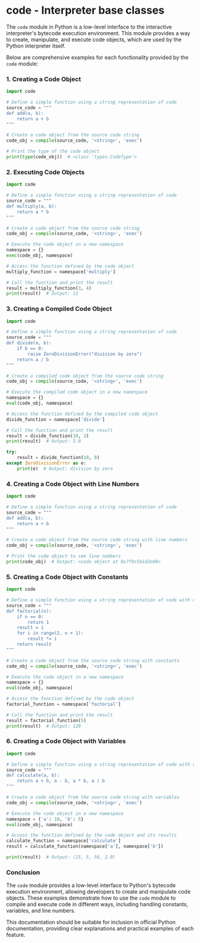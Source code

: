 # code - Interpreter base classes

The `code` module in Python is a low-level interface to the interactive interpreter's bytecode execution environment. This module provides a way to create, manipulate, and execute code objects, which are used by the Python interpreter itself.

Below are comprehensive examples for each functionality provided by the `code` module:

### 1. Creating a Code Object

```python
import code

# Define a simple function using a string representation of code
source_code = """
def add(a, b):
    return a + b
"""

# Create a code object from the source code string
code_obj = compile(source_code, '<string>', 'exec')

# Print the type of the code object
print(type(code_obj))  # <class 'types.CodeType'>
```

### 2. Executing Code Objects

```python
import code

# Define a simple function using a string representation of code
source_code = """
def multiply(a, b):
    return a * b
"""

# Create a code object from the source code string
code_obj = compile(source_code, '<string>', 'exec')

# Execute the code object in a new namespace
namespace = {}
exec(code_obj, namespace)

# Access the function defined by the code object
multiply_function = namespace['multiply']

# Call the function and print the result
result = multiply_function(3, 4)
print(result)  # Output: 12
```

### 3. Creating a Compiled Code Object

```python
import code

# Define a simple function using a string representation of code
source_code = """
def divide(a, b):
    if b == 0:
        raise ZeroDivisionError("division by zero")
    return a / b
"""

# Create a compiled code object from the source code string
code_obj = compile(source_code, '<string>', 'exec')

# Execute the compiled code object in a new namespace
namespace = {}
eval(code_obj, namespace)

# Access the function defined by the compiled code object
divide_function = namespace['divide']

# Call the function and print the result
result = divide_function(10, 2)
print(result)  # Output: 5.0

try:
    result = divide_function(10, 0)
except ZeroDivisionError as e:
    print(e)  # Output: division by zero
```

### 4. Creating a Code Object with Line Numbers

```python
import code

# Define a simple function using a string representation of code
source_code = """
def add(a, b):
    return a + b
"""

# Create a code object from the source code string with line numbers
code_obj = compile(source_code, '<string>', 'exec')

# Print the code object to see line numbers
print(code_obj)  # Output: <code object at 0x7f9c5b1d2e08>
```

### 5. Creating a Code Object with Constants

```python
import code

# Define a simple function using a string representation of code with constants
source_code = """
def factorial(n):
    if n == 0:
        return 1
    result = 1
    for i in range(2, n + 1):
        result *= i
    return result
"""

# Create a code object from the source code string with constants
code_obj = compile(source_code, '<string>', 'exec')

# Execute the code object in a new namespace
namespace = {}
eval(code_obj, namespace)

# Access the function defined by the code object
factorial_function = namespace['factorial']

# Call the function and print the result
result = factorial_function(5)
print(result)  # Output: 120
```

### 6. Creating a Code Object with Variables

```python
import code

# Define a simple function using a string representation of code with variables
source_code = """
def calculate(a, b):
    return a + b, a - b, a * b, a / b
"""

# Create a code object from the source code string with variables
code_obj = compile(source_code, '<string>', 'exec')

# Execute the code object in a new namespace
namespace = {'a': 10, 'b': 5}
eval(code_obj, namespace)

# Access the function defined by the code object and its results
calculate_function = namespace['calculate']
result = calculate_function(namespace['a'], namespace['b'])

print(result)  # Output: (15, 5, 50, 2.0)
```

### Conclusion

The `code` module provides a low-level interface to Python's bytecode execution environment, allowing developers to create and manipulate code objects. These examples demonstrate how to use the `code` module to compile and execute code in different ways, including handling constants, variables, and line numbers.

This documentation should be suitable for inclusion in official Python documentation, providing clear explanations and practical examples of each feature.
